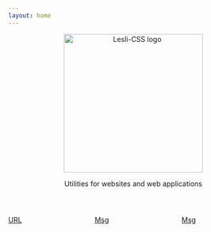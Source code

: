 ```yaml
---
layout: home
---
```


<header class="hero is-medium docs-header">
    <section class="hero-body">
        <img alt="Lesli-CSS logo" src="/images/brand/lesli-css.svg" />
        <p class="description">
            Utilities for websites and web applications
        </p>
    </section>
</header>

<section class="container docs-content">
    <div class="columns">
        <div class="column">
            <a href="/docs/lesli-vue/1x/composables/url">
                <span class="icon">
                    <i class="ri-link"></i>
                </span>
                URL
            </a>
        </div>
        <div class="column">
            <a href="/docs/lesli-vue/1x/composables/msg">
                <span class="icon">
                    <i class="ri-chat-2-line"></i>
                </span>
                Msg
            </a>
        </div>
        <div class="column">
            <a href="/docs/lesli-vue/1x/components/chart-line">
                <span class="icon">
                    <i class="ri-line-chart-line"></i>
                </span>
                Msg
            </a>
        </div>
    </div>
</section>

<style scoped lang="scss">
@import "lesli-css";
@import "../.vitepress/theme/stylesheets/page.scss";
.docs-header {
    img {
        width: 280px;
    }
}
@include lesli-css-breakpoint-mobile() {
    .docs-header {
        img {
            width: 200px;
        }
    }
}
</style>
